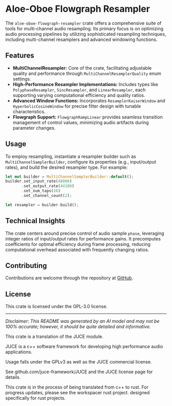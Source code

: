 # Aloe-Oboe Flowgraph Resampler

The `aloe-oboe-flowgraph-resampler` crate offers a comprehensive suite of tools for multi-channel audio resampling. Its primary focus is on optimizing audio processing pipelines by utilizing sophisticated resampling techniques, including multi-channel resamplers and advanced windowing functions.

## Features

- **MultiChannelResampler:** Core of the crate, facilitating adjustable quality and performance through `MultiChannelResamplerQuality` enum settings.
- **High-Performance Resampler Implementations:** Includes types like `PolyphaseResampler`, `SincResampler`, and `LinearResampler`, each supporting varying computational efficiency and quality ratios.
- **Advanced Window Functions:** Incorporates `ResamplerKaiserWindow` and `HyperbolicCosineWindow` for precise filter design with tunable characteristics.
- **Flowgraph Support:** `FlowgraphRampLinear` provides seamless transition management of control values, minimizing audio artifacts during parameter changes.

## Usage

To employ resampling, instantiate a resampler builder such as `MultiChannelSamplerBuilder`, configure its properties (e.g., input/output rates), and build the desired resampler type. For example:

```rust
let mut builder = MultiChannelSamplerBuilder::default();
builder.set_input_rate(48000)
       .set_output_rate(44100)
       .set_num_taps(16)
       .set_channel_count(2);

let resampler = builder.build();
```

## Technical Insights

The crate centers around precise control of audio sample `phase`, leveraging integer ratios of input/output rates for performance gains. It precomputes coefficients for optimal efficiency during frame processing, reducing computational overhead associated with frequently changing ratios.

## Contributing

Contributions are welcome through the repository at [GitHub](https://github.com/klebs6/aloe-rs).

## License

This crate is licensed under the GPL-3.0 license.

---

*Disclaimer: This README was generated by an AI model and may not be 100% accurate; however, it should be quite detailed and informative.*

This crate is a translation of the JUCE module.

JUCE is a c++ software framework for developing high performance audio applications.

Usage falls under the GPLv3 as well as the JUCE commercial license.

See github.com/juce-framework/JUCE and the JUCE license page for details.

This crate is in the process of being translated from c++ to rust. For progress updates, please see the workspacer rust project. designed specifically for rust projects.
